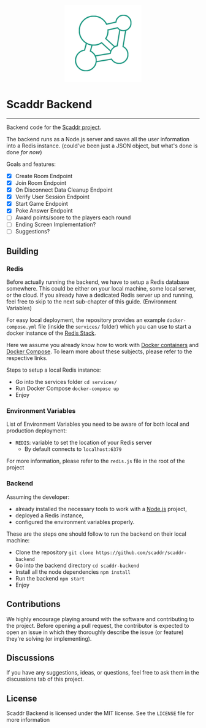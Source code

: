 
<p align="center">
    <img src=".imgs/icon.png" width="200"/>
</p>

# Scaddr Backend

---

Backend code for the [Scaddr project](https://github.com/scaddr).

The backend runs as a Node.js server and saves all the user information into a Redis instance. (could've been just a JSON object, but what's done is done *for now*)

Goals and features: 
 - [x] Create Room Endpoint
 - [x] Join Room Endpoint
 - [x] On Disconnect Data Cleanup Endpoint
 - [x] Verify User Session Endpoint
 - [x] Start Game Endpoint
 - [x] Poke Answer Endpoint
 - [ ] Award points/score to the players each round 
 - [ ] Ending Screen Implementation?  
 - [ ] Suggestions?

## Building

### Redis 

Before actually running the backend, we have to setup a Redis database somewhere. This could be either on your local machine, some local server, or the cloud. If you already have a dedicated Redis server up and running, feel free to skip to the next sub-chapter of this guide. (Environment Variables)

For easy local deployment, the repository provides an example `docker-compose.yml` file (inside the `services/` folder) which you can use to start a docker instance of the [Redis Stack](https://redis.io/docs/about/about-stack/).

Here we assume you already know how to work with [Docker containers](https://docs.docker.com/get-started/) and [Docker Compose](https://docs.docker.com/get-started/08_using_compose/). To learn more about these subjects, please refer to the respective links.

Steps to setup a local Redis instance: 
 - Go into the services folder `cd services/`
 - Run Docker Compose `docker-compose up` 
 - Enjoy

### Environment Variables

List of Environment Variables you need to be aware of for both local and production deployment: 
 - `REDIS`: variable to set the location of your Redis server
   - By default connects to `localhost:6379`

For more information, please refer to the `redis.js` file in the root of the project

### Backend

Assuming the developer: 
 - already installed the necessary tools to work with a [Node.js](https://vuejs.org/) project, 
 - deployed a Redis instance, 
 - configured the environment variables properly.

These are the steps one should follow to run the backend on their local machine:
 - Clone the repository `git clone https://github.com/scaddr/scaddr-backend`
 - Go into the backend directory `cd scaddr-backend`
 - Install all the node dependencies `npm install`
 - Run the backend `npm start`
 - Enjoy

## Contributions 

We highly encourage playing around with the software and contributing to the project.
Before opening a pull request, the contributor is expected to open an issue in which they thoroughly describe the issue (or feature) they're solving (or implementing).

## Discussions 

If you have any suggestions, ideas, or questions, feel free to ask them in the discussions tab of this project.

## License 

Scaddr Backend is licensed under the MIT license. See the `LICENSE` file for more information